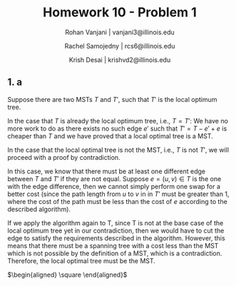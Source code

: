 <h1 style="text-align: center;">Homework 10 - Problem 1</h1>
<p style="text-align: center;">Rohan Vanjani | vanjani3@illinois.edu</p>
<p style="text-align: center;">Rachel Samojedny | rcs6@illinois.edu</p>
<p style="text-align: center;"> Krish Desai | krishvd2@illinois.edu</p>

## 1. a

Suppose there are two MSTs $T$ and $T'$, such that $T'$ is the local optimum tree.

In the case that $T$ is already the local optimum tree, i.e., $T = T'$: We have no more work to do as there exists no such edge $e'$ such that $T' = T - e' + e$ is cheaper than $T$ and we have proved that a local optimal tree is a MST.

In the case that the local optimal tree is not the MST, i.e., $T$ is not $T'$, we will proceed with a proof by contradiction.

In this case, we know that there must be at least one different edge between $T$ and $T'$ if they are not equal. Suppose $e = (u,v) \in T$ is the one with the edge difference, then we cannot simply perform one swap for a better cost (since the path length from $u$ to $v$ in in $T'$ must be greater than 1, where the cost of the path must be less than the cost of $e$ according to the described algorithm).

If we apply the algorithm again to T, since T is not at the base case of the local optimum tree yet in our contradiction, then we would have to cut the edge to satisfy the requirements described in the algorithm. However, this means that there must be a spanning tree with a cost less than the MST which is not possible by the definition of a MST, which is a contradiction. Therefore, the local optimal tree must be the MST.

$\begin{aligned} \square \end{aligned}$
